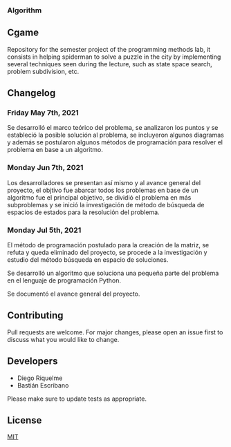 ### **Algorithm**
  
## Cgame
Repository for the semester project of the programming methods lab, it consists in helping spiderman to solve a puzzle in the city by implementing several techniques seen during the lecture, such as state space search, problem subdivision, etc.


## Changelog


### Friday May 7th, 2021

Se desarrolló el marco teórico del problema, se analizaron los puntos y se estableció la posible solución al problema, se incluyeron algunos diagramas y además se postularon algunos métodos de programación para resolver el problema en base a un algoritmo.


### Monday Jun 7th, 2021


Los desarrolladores se presentan así mismo y al avance general del proyecto, el objtivo fue abarcar todos los problemas en base de un algoritmo fue el principal objetivo, se dividió el problema en más subproblemas y se inició la investigación de método de búsqueda de espacios de estados para la resolución del problema.
           
       
### Monday Jul 5th, 2021

El método de programación postulado para la creación de la matriz, se refuta y queda eliminado del proyecto, se procede a la investigación y estudio del método búsqueda en espacio de soluciones.

Se desarrolló un algoritmo que soluciona una pequeña parte del problema en el lenguaje de programación Python.

Se documentó el avance general del proyecto.


## Contributing
Pull requests are welcome. For major changes, please open an issue first to discuss what you would like to change.

## Developers

* Diego Riquelme
* Bastián Escribano

Please make sure to update tests as appropriate.

## License
[MIT](https://choosealicense.com/licenses/mit/)

